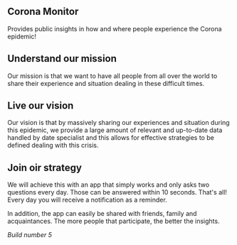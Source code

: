 ## Corona Monitor
Provides public insights in how and where people experience the Corona epidemic!

## Understand our mission
Our mission is that we want to have all people from all over the world to share their experience and situation dealing in these difficult times.

## Live our vision
Our vision is that by massively sharing our experiences and situation during this epidemic, we provide a large amount of relevant and up-to-date data handled by date specialist and this allows for effective strategies to be defined dealing with this crisis.

## Join oir strategy
We will achieve this with an app that simply works and only asks two questions every day. Those can be answered within 10 seconds. That's all! Every day you will receive a notification as a reminder.

In addition, the app can easily be shared with friends, family and acquaintances. The more people that participate, the better the insights.

_Build number 5_